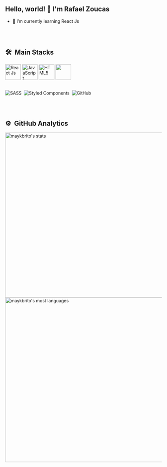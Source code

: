## Hello, world! 👋 I'm Rafael Zoucas

- 🌱 I’m currently learning React Js

<br><br>

## 🛠 &nbsp;Main Stacks
<div>
  <img height="50px" src="https://cdn.jsdelivr.net/gh/devicons/devicon/icons/react/react-original.svg" alt="React Js" />
  <img height="50px" src="https://cdn.jsdelivr.net/gh/devicons/devicon/icons/javascript/javascript-original.svg" alt="JavaScript" />
  <img height="50px" src="https://cdn.jsdelivr.net/gh/devicons/devicon/icons/html5/html5-original.svg" alt="HTML5" />
  <img height="50px" src="https://cdn.jsdelivr.net/gh/devicons/devicon/icons/css3/css3-original.svg" />
</div> 

<br>
          
![SASS](https://img.shields.io/badge/Sass-CC6699?style=for-the-badge&logo=sass&logoColor=white)&nbsp;
![Styled Components](https://img.shields.io/badge/styled--components-DB7093?style=for-the-badge&logo=styled-components&logoColor=white)&nbsp;
![GitHub](https://img.shields.io/badge/GitHub-100000?style=for-the-badge&logo=github&logoColor=white)&nbsp;

<br><br>

## ⚙️ &nbsp;GitHub Analytics

<p align="left">
<img width="530em" src="https://github-readme-stats.vercel.app/api?username=rafaelpzoucas&show_icons=true&theme=vision-friendly-dark" alt="maykbrito's stats"/>
<img width="530em" src="https://github-readme-stats.vercel.app/api/top-langs/?username=rafaelpzoucas&layout=compact&theme=vision-friendly-dark" alt="maykbrito's most languages"/>
</p>

<br><br>
